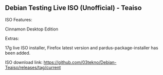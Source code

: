 ## Debian Testing Live ISO (Unofficial) - Teaiso 
ISO Features:

Cinnamon Desktop Edition 

Extras:

17g live ISO installer, Firefox latest version and pardus-package-installer has been added.

ISO download link: 
https://github.com/03tekno/Debian-Teaiso/releases/tag/current
